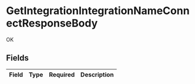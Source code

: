 # GetIntegrationIntegrationNameConnectResponseBody

OK


## Fields

| Field       | Type        | Required    | Description |
| ----------- | ----------- | ----------- | ----------- |